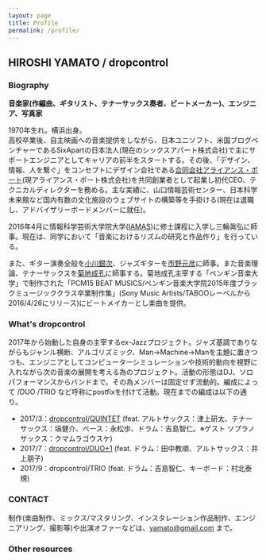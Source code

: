 ```yaml
---
layout: page
title: Profile
permalink: /profile/
---
```


## HIROSHI YAMATO / dropcontrol

### Biography

**音楽家(作編曲、ギタリスト、テナーサックス奏者、ビートメーカー)、エンジニア、写真家**

1970年生れ。横浜出身。  
高校卒業後、自主映画への音楽提供をしながら、日本ユニソフト、米国ブログベンチャーであるSixApartの日本法人(現在のシックスアパート株式会社)で主にサポートエンジニアとしてキャリアの前半をスタートする。その後、「デザイン、情報、人を繋ぐ」をコンセプトにデザイン会社である[合同会社アライアンス・ポート](http://www.allianceport.jp/)(現アライアンス・ポート株式会社)を共同創業者として起業し初代CEO、テクニカルディレクターを務める。主な実績に、山口情報芸術センター、日本科学未来館など国内有数の文化施設のウェブサイトの構築等を手掛ける(現在は退職し、アドバイザリーボードメンバーに就任)。

2016年4月に情報科学芸術大学院大学([IAMAS](http://www.iamas.ac.jp))に修士課程に入学し三輪眞弘に師事。現在は、同学において「音楽におけるリズムの研究と作品作り」を行っている。

また、ギター演奏全般を[小川銀次](http://ginjiogawa.co.uk/frame.htm)、ジャズギターを[市野元彦](http://motohikoichino.com)に師事。また音楽理論、テナーサックスを[菊地成孔](https://www.kikuchinaruyoshi.net)に師事する。菊地成孔主宰する「ペンギン音楽大学」で制作された「PCM15 BEAT MUSICS/ペンギン音楽大学院2015年度ブラックミュージッククラス卒業制作集」(Sony Music Artists/TABOOレーベルから2016/4/26にリリース)にビートメイカーとし楽曲を提供。

### What's dropcontrol

2017年から始動した自身の主宰するex-Jazzプロジェクト。ジャズ基調でありながらもジャンル横断、アルゴリズミック、Man->Machine->Manを主題に置きつつも、エンジニアとしてコンピューターシミュレーションや技術的動向を視野に入れながら次の音楽の展開を考える為のプロジェクト。活動の形態はDJ、ソロパフォーマンスからバンドまで。その為メンバーは固定せず流動的。編成によって /DUO /TRIO など呼称にpostfixを付けて活動。現在までの編成は以下の通り。

* 2017/3：[dropcontrol/QUINTET](https://www.youtube.com/watch?v=2SS6UumYiyw&t=2139s) (feat. アルトサックス：津上研太、テナーサックス：塙健介、ベース：永松歩、ドラム：吉島智仁。※ゲスト ソプラノサックス：クマムラゴウスケ)
* 2017/7：[dropcontrol/DUO+1](https://www.youtube.com/watch?v=81oXx8oXbtI&t=145s) (feat. ドラム：田中教順、アルトサックス：井上朋子)
* 2017/9：dropcontrol/TRIO (feat. ドラム：吉島智仁、キーボード：村北泰規)

### CONTACT

制作(楽曲制作、ミックス/マスタリング、インスタレーション作品制作、エンジニアリング、撮影等)や出演オファーなどは、yamato@gmail.com まで。

### Other resources
